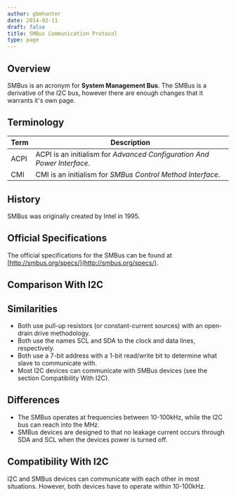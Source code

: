 ```yaml
---
author: gbmhunter
date: 2014-02-11
draft: false
title: SMBus Communication Protocol
type: page
---
```


## Overview

SMBus is an acronym for **System Management Bus**. The SMBus is a derivative of the I2C bus, however there are enough changes that it warrants it's own page.

## Terminology

<table>
    <thead>
        <tr>
            <th>Term</th>
            <th>Description</th>
        </tr>
    </thead>
	<tbody>
<tr>
<td>ACPI</td>
<td>ACPI is an initialism for <i>Advanced Configuration And Power Interface</i>.</td>
</tr>
<tr>			
<td>CMI</td>
<td>CMI is an initialism for <i>SMBus Control Method Interface</i>.</td>
<tr>
</tbody>
</table>

## History

SMBus was originally created by Intel in 1995.

## Official Specifications

The official specifications for the SMBus can be found at [http://smbus.org/specs/](http://smbus.org/specs/).

## Comparison With I2C

## Similarities

* Both use pull-up resistors (or constant-current sources) with an open-drain drive methodology.
* Both use the names SCL and SDA to the clock and data lines, respectively.
* Both use a 7-bit address with a 1-bit read/write bit to determine what slave to communicate with.
* Most I2C devices can communicate with SMBus devices (see the section Compatibility With I2C).

## Differences

* The SMBus operates at frequencies between 10-100kHz, while the I2C bus can reach into the MHz.
* SMBus devices are designed to that no leakage current occurs through SDA and SCL when the devices power is turned off.

## Compatibility With I2C

I2C and SMBus devices can communicate with each other in most situations. However, both devices have to operate within 10-100kHz.
